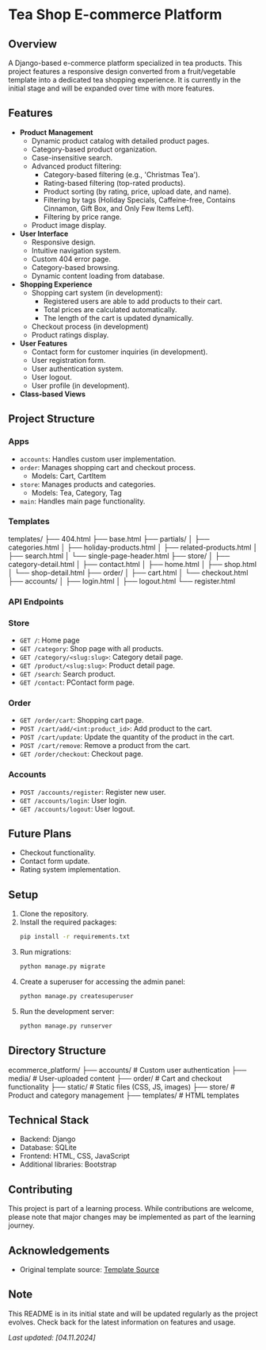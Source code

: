 # Tea Shop E-commerce Platform

## Overview

A Django-based e-commerce platform specialized in tea products. 
This project features a responsive design converted from a fruit/vegetable template
into a dedicated tea shopping experience.
It is currently in the initial stage and will be expanded over time with more features.

## Features

- **Product Management**
    - Dynamic product catalog with detailed product pages.
    - Category-based product organization.
    - Case-insensitive search.
    - Advanced product filtering:
        - Category-based filtering (e.g., 'Christmas Tea').
        - Rating-based filtering (top-rated products).
        - Product sorting (by rating, price, upload date, and name).
        - Filtering by tags (Holiday Specials, Caffeine-free, Contains Cinnamon, Gift Box, and Only Few Items Left).
        - Filtering by price range.
    - Product image display.
- **User Interface**
    - Responsive design.
    - Intuitive navigation system.
    - Custom 404 error page.
    - Category-based browsing.
    - Dynamic content loading from database.
- **Shopping Experience**
    - Shopping cart system (in development):
        - Registered users are able to add products to their cart.
        - Total prices are calculated automatically.
        - The length of the cart is updated dynamically. 
    - Checkout process (in development)
    - Product ratings display.
- **User Features**
    - Contact form for customer inquiries (in development).
    - User registration form.
    - User authentication system.
    - User logout.
    - User profile (in development).
- **Class-based Views**


## Project Structure

### Apps
- `accounts`: Handles custom user implementation.
- `order`: Manages shopping cart and checkout process.
    - Models: Cart, CartItem
- `store`: Manages products and categories.
    - Models: Tea, Category, Tag
- `main`: Handles main page functionality.

### Templates
templates/
├── 404.html
├── base.html
├── partials/
│   ├── categories.html
│   ├── holiday-products.html
│   ├── related-products.html
│   ├── search.html
│   └── single-page-header.html
├── store/
│   ├── category-detail.html
│   ├── contact.html
│   ├── home.html
│   ├── shop.html
│   └── shop-detail.html
├── order/
│    ├── cart.html
│    └── checkout.html
├── accounts/
│   ├── login.html
│   ├── logout.html
    └── register.html


### API Endpoints

### Store
- `GET /`: Home page
- `GET /category`: Shop page with all products.
- `GET /category/<slug:slug>`: Category detail page.
- `GET /product/<slug:slug>`: Product detail page.
- `GET /search`: Search product.
- `GET /contact`: PContact form page.

### Order
- `GET /order/cart`: Shopping cart page.
- `POST /cart/add/<int:product_id>`: Add product to the cart.
- `POST /cart/update`: Update the quantity of the product in the cart.
- `POST /cart/remove`: Remove a product from the cart.
- `GET /order/checkout`: Checkout page.

### Accounts
- `POST /accounts/register`: Register new user.
- `GET /accounts/login`: User login.
- `GET /accounts/logout`: User logout.


## Future Plans
- Checkout functionality.
- Contact form update.
- Rating system implementation.


## Setup

1. Clone the repository.
2. Install the required packages:
    ```bash
   pip install -r requirements.txt
3. Run migrations: 
    ```bash
    python manage.py migrate
4. Create a superuser for accessing the admin panel: 
   ```bash
   python manage.py createsuperuser
5. Run the development server: 
   ```bash
   python manage.py runserver


## Directory Structure

ecommerce_platform/
├── accounts/       # Custom user authentication
├── media/          # User-uploaded content
├── order/         # Cart and checkout functionality
├── static/         # Static files (CSS, JS, images)
├── store/         # Product and category management
├── templates/      # HTML templates

## Technical Stack
- Backend: Django
- Database: SQLite
- Frontend: HTML, CSS, JavaScript
- Additional libraries: Bootstrap

## Contributing
This project is part of a learning process. While contributions are welcome, 
please note that major changes may be implemented as part of the learning journey.

## Acknowledgements
- Original template source: [Template Source](https://themewagon.github.io/fruitables/index.html)

## Note
This README is in its initial state and will be updated regularly as the project evolves. 
Check back for the latest information on features and usage.

*Last updated: [04.11.2024]*